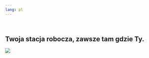 ```yaml
---
lang: pl
---
```

﻿



<h2>Twoja stacja robocza, zawsze tam gdzie Ty.</h2>

<img src="Images/earth.png" />




